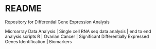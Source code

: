 # README

Repository for Differential Gene Expression Analysis 

Microarray Data Analysis | Single cell RNA seq data analysis | end to end analysis scripts R | Ovarian Cancer | Significant Differentially Expressed Genes Identification | Biomarkers